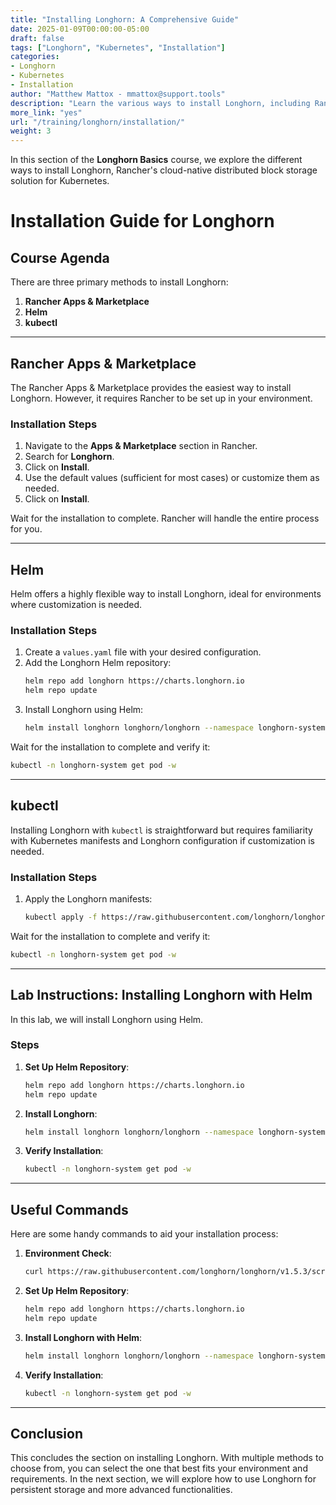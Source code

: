 ```yaml
---
title: "Installing Longhorn: A Comprehensive Guide"
date: 2025-01-09T00:00:00-05:00
draft: false
tags: ["Longhorn", "Kubernetes", "Installation"]
categories:
- Longhorn
- Kubernetes
- Installation
author: "Matthew Mattox - mmattox@support.tools"
description: "Learn the various ways to install Longhorn, including Rancher Apps & Marketplace, Helm, and kubectl, with step-by-step instructions."
more_link: "yes"
url: "/training/longhorn/installation/"
weight: 3
---
```


In this section of the **Longhorn Basics** course, we explore the different ways to install Longhorn, Rancher's cloud-native distributed block storage solution for Kubernetes.

<!--more-->

# Installation Guide for Longhorn

## Course Agenda

There are three primary methods to install Longhorn:

1. **Rancher Apps & Marketplace**
2. **Helm**
3. **kubectl**

---

## Rancher Apps & Marketplace

The Rancher Apps & Marketplace provides the easiest way to install Longhorn. However, it requires Rancher to be set up in your environment.

### Installation Steps

1. Navigate to the **Apps & Marketplace** section in Rancher.
2. Search for **Longhorn**.
3. Click on **Install**.
4. Use the default values (sufficient for most cases) or customize them as needed.
5. Click on **Install**.

Wait for the installation to complete. Rancher will handle the entire process for you.

---

## Helm

Helm offers a highly flexible way to install Longhorn, ideal for environments where customization is needed.

### Installation Steps

1. Create a `values.yaml` file with your desired configuration.
2. Add the Longhorn Helm repository:
   ```bash
   helm repo add longhorn https://charts.longhorn.io
   helm repo update
   ```
3. Install Longhorn using Helm:
   ```bash
   helm install longhorn longhorn/longhorn --namespace longhorn-system --create-namespace --version 1.5.3
   ```

Wait for the installation to complete and verify it:
```bash
kubectl -n longhorn-system get pod -w
```

---

## kubectl

Installing Longhorn with `kubectl` is straightforward but requires familiarity with Kubernetes manifests and Longhorn configuration if customization is needed.

### Installation Steps

1. Apply the Longhorn manifests:
   ```bash
   kubectl apply -f https://raw.githubusercontent.com/longhorn/longhorn/v1.5.3/deploy/longhorn.yaml
   ```

Wait for the installation to complete and verify it:
```bash
kubectl -n longhorn-system get pod -w
```

---

## Lab Instructions: Installing Longhorn with Helm

In this lab, we will install Longhorn using Helm.

### Steps

1. **Set Up Helm Repository**:
   ```bash
   helm repo add longhorn https://charts.longhorn.io
   helm repo update
   ```

2. **Install Longhorn**:
   ```bash
   helm install longhorn longhorn/longhorn --namespace longhorn-system --create-namespace --version 1.5.3
   ```

3. **Verify Installation**:
   ```bash
   kubectl -n longhorn-system get pod -w
   ```

---

## Useful Commands

Here are some handy commands to aid your installation process:

1. **Environment Check**:
   ```bash
   curl https://raw.githubusercontent.com/longhorn/longhorn/v1.5.3/scripts/environment_check.sh | bash
   ```

2. **Set Up Helm Repository**:
   ```bash
   helm repo add longhorn https://charts.longhorn.io
   helm repo update
   ```

3. **Install Longhorn with Helm**:
   ```bash
   helm install longhorn longhorn/longhorn --namespace longhorn-system --create-namespace --version 1.5.3
   ```

4. **Verify Installation**:
   ```bash
   kubectl -n longhorn-system get pod -w
   ```

---

## Conclusion

This concludes the section on installing Longhorn. With multiple methods to choose from, you can select the one that best fits your environment and requirements. In the next section, we will explore how to use Longhorn for persistent storage and more advanced functionalities.
